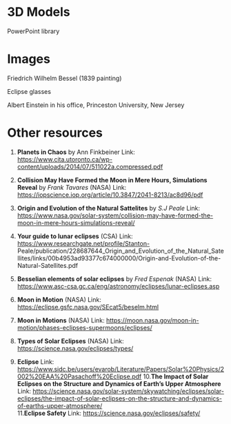
# 3D Models
PowerPoint library 

# Images
Friedrich Wilhelm Bessel (1839 painting)

Eclipse glasses

Albert Einstein in his office, Princeston University, New Jersey

# Other resources
1. **Planets in Chaos** by Ann Finkbeiner
   Link: https://www.cita.utoronto.ca/wp-content/uploads/2014/07/511022a.compressed.pdf

2. **Collision May Have Formed the Moon in Mere Hours, Simulations Reveal** by *Frank Tavares* (NASA)
  Link: https://iopscience.iop.org/article/10.3847/2041-8213/ac8d96/pdf

3. **Origin and Evolution of the Natural Sattelites** by *S.J Peale*
  Link: https://www.nasa.gov/solar-system/collision-may-have-formed-the-moon-in-mere-hours-simulations-reveal/

4. **Your guide to lunar eclipses** (CSA)
  Link: https://www.researchgate.net/profile/Stanton-        Peale/publication/228687644_Origin_and_Evolution_of_the_Natural_Satellites/links/00b4953ad93377c674000000/Origin-and-Evolution-of-the-Natural-Satellites.pdf

5. **Besselian elements of solar eclipses** by *Fred Espenak*  (NASA)
  Link: https://www.asc-csa.gc.ca/eng/astronomy/eclipses/lunar-eclipses.asp
6. **Moon in Motion** (NASA)
  Link: https://eclipse.gsfc.nasa.gov/SEcat5/beselm.html

7. **Moon in Motions** (NASA)
  Link: https://moon.nasa.gov/moon-in-motion/phases-eclipses-supermoons/eclipses/
8. **Types of Solar Eclipses** (NASA)
  Link: https://science.nasa.gov/eclipses/types/
9. **Eclipse**
  Link: https://www.sidc.be/users/evarob/Literature/Papers/Solar%20Physics/2002%20EAA%20Pasachoff%20Eclipse.pdf
10.**The Impact of Solar Eclipses on the Structure and Dynamics of Earth’s Upper Atmosphere**
  Link: https://science.nasa.gov/solar-system/skywatching/eclipses/solar-eclipses/the-impact-of-solar-eclipses-on-the-structure-and-dynamics-of-earths-upper-atmosphere/    
11.**Eclipse Safety**
  Link: https://science.nasa.gov/eclipses/safety/  



